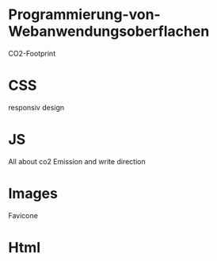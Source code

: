 # Programmierung-von-Webanwendungsoberflachen
CO2-Footprint
# CSS
responsiv design
# JS
All about co2 Emission and write direction
# Images
Favicone
# Html
